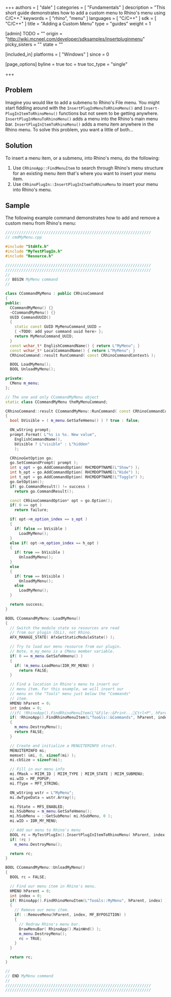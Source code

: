 +++
authors = [ "dale" ]
categories = [ "Fundamentals" ]
description = "This short guide demonstrates how to add a custom menu to Rhino's menu using C/C++."
keywords = [ "rhino", "menu" ]
languages = [ "C/C++" ]
sdk = [ "C/C++" ]
title = "Adding a Custom Menu"
type = "guides"
weight = 1

[admin]
TODO = ""
origin = "http://wiki.mcneel.com/developer/sdksamples/insertpluginmenu"
picky_sisters = ""
state = ""

[included_in]
platforms = [ "Windows" ]
since = 0

[page_options]
byline = true
toc = true
toc_type = "single"

+++

 
## Problem

Imagine you would like to add a submenu to Rhino's File menu.  You might start fiddling around with the `Insert­Plug­In­Menu­To­Rhino­Menu()` and ­`Insert­Plug­In­Item­To­Rhino­Menu()` functions but not seem to be getting anywhere.  `Insert­Plug­In­Menu­To­Rhino­Menu()` adds a menu into the Rhino's main menu bar. `Insert­Plug­In­Item­To­RhinoMenu()` adds a menu item anywhere in the Rhino menu.  To solve this problem, you want a little of both...

## Solution

To insert a menu item, or a submenu, into Rhino's menu, do the following:

1. Use `CRhinoApp::FindMenuItem` to search through Rhino's menu structure for an existing menu item that's where you want to insert your menu item.
1. Use `CRhinoPlugIn::InsertPlugInItemToRhinoMenu` to insert your menu into Rhino's menu.

## Sample

The following example command demonstrates how to add and remove a custom menu from Rhino's menu:

```cpp
////////////////////////////////////////////////////////////////
// cmdMyMenu.cpp

#include "StdAfx.h"
#include "MyTestPlugIn.h"
#include "Resource.h"

////////////////////////////////////////////////////////////////
////////////////////////////////////////////////////////////////
//
// BEGIN MyMenu command
//

class CCommandMyMenu : public CRhinoCommand
{
public:
  CCommandMyMenu() {}
  ~CCommandMyMenu() {}
  UUID CommandUUID()
  {
    static const GUID MyMenuCommand_UUID =
    { <TODO: add your command uuid here> };
    return MyMenuCommand_UUID;
  }
  const wchar_t* EnglishCommandName() { return L"MyMenu"; }
  const wchar_t* LocalCommandName() { return L"MyMenu"; }
  CRhinoCommand::result RunCommand( const CRhinoCommandContext& );

  BOOL LoadMyMenu();
  BOOL UnloadMyMenu();

private:
  CMenu m_menu;
};

// The one and only CCommandMyMenu object
static class CCommandMyMenu theMyMenuCommand;

CRhinoCommand::result CCommandMyMenu::RunCommand( const CRhinoCommandContext& context )
{
  bool bVisible = ( m_menu.GetSafeHmenu() ) ? true : false;

  ON_wString prompt;
  prompt.Format( L"%s is %s. New value",
    EnglishCommandName(),
    bVisible ? L"visible" : L"hidden"
    );

  CRhinoGetOption go;
  go.SetCommandPrompt( prompt );
  int s_opt = go.AddCommandOption( RHCMDOPTNAME(L"Show") );
  int h_opt = go.AddCommandOption( RHCMDOPTNAME(L"Hide") );
  int t_opt = go.AddCommandOption( RHCMDOPTNAME(L"Toggle") );
  go.GetOption();
  if( go.CommandResult() != success )
    return go.CommandResult();

  const CRhinoCommandOption* opt = go.Option();
  if( 0 == opt )
    return failure;

  if( opt->m_option_index == s_opt )
  {
    if( false == bVisible )
      LoadMyMenu();
  }
  else if( opt->m_option_index == h_opt )
  {
    if( true == bVisible )
      UnloadMyMenu();
  }
  else
  {
    if( true == bVisible )
      UnloadMyMenu();
    else
      LoadMyMenu();
  }

  return success;
}

BOOL CCommandMyMenu::LoadMyMenu()
{
  // Switch the module state so resources are read
  // from our plugin (DLL), not Rhino.
  AFX_MANAGE_STATE( AfxGetStaticModuleState() );

  // Try to load our menu resource from our plugin.
  // Note, m_my_menu is a CMenu member variable.
  if( 0 == m_menu.GetSafeHmenu() )
  {
    if( !m_menu.LoadMenu(IDR_MY_MENU) )
      return FALSE;
  }

  // Find a location in Rhino's menu to insert our
  // menu item. For this example, we will insert our
  // menu on the "Tools" menu just below the "Commands"
  // item.
  HMENU hParent = 0;
  int index = 0;
  //if( !RhinoApp().FindRhinoMenuItem(L"&File::&Print...Ctrl+P", hParent, index) )
  if( !RhinoApp().FindRhinoMenuItem(L"Too&ls::&Commands", hParent, index) )
  {
    m_menu.DestroyMenu();
    return FALSE;
  }

  // Create and initialize a MENUITEMINFO struct.
  MENUITEMINFO mi;
  memset( &mi, 0, sizeof(mi) );
  mi.cbSize = sizeof(mi);

  // Fill in our menu info
  mi.fMask = MIIM_ID | MIIM_TYPE | MIIM_STATE | MIIM_SUBMENU;
  mi.wID = MF_POPUP;
  mi.fType = MFT_STRING;

  ON_wString wstr = L"MyMenu";
  mi.dwTypeData = wstr.Array();

  mi.fState = MFS_ENABLED;
  mi.hSubMenu = m_menu.GetSafeHmenu();
  mi.hSubMenu = ::GetSubMenu( mi.hSubMenu, 0 );
  mi.wID = IDR_MY_MENU;

  // Add our menu to Rhino's menu
  BOOL rc = MyTestPlugIn().InsertPlugInItemToRhinoMenu( hParent, index + 1, &mi );
  if( !rc )
    m_menu.DestroyMenu();

  return rc;
}

BOOL CCommandMyMenu::UnloadMyMenu()
{
  BOOL rc = FALSE;

  // Find our menu item in Rhino's menu.
  HMENU hParent = 0;
  int index = 0;
  if( RhinoApp().FindRhinoMenuItem(L"Too&ls::MyMenu", hParent, index) )
  {
    // Remove our menu item.
    if( ::RemoveMenu(hParent, index, MF_BYPOSITION) )
    {
      // Redraw Rhino's menu bar.
      DrawMenuBar( RhinoApp().MainWnd() );
      m_menu.DestroyMenu();
      rc = TRUE;
    }
  }

  return rc;
}

//
// END MyMenu command
//
////////////////////////////////////////////////////////////////
////////////////////////////////////////////////////////////////
```
